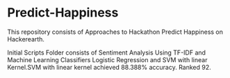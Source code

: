 # Predict-Happiness

This repository consists of Approaches to Hackathon Predict Happiness on Hackerearth.

Initial Scripts Folder consists of Sentiment Analysis Using TF-IDF and Machine Learning Classifiers Logistic Regression and SVM with linear Kernel.SVM with linear kernel achieved 88.388% accuracy. Ranked 92. 
